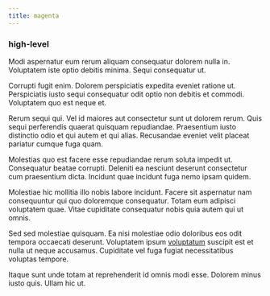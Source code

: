 ```yaml
---
title: magenta
---
```


### high-level

Modi aspernatur eum rerum aliquam consequatur dolorem nulla in. Voluptatem iste optio debitis minima. Sequi consequatur ut.

Corrupti fugit enim. Dolorem perspiciatis expedita eveniet ratione ut. Perspiciatis iusto sequi consequatur odit optio non debitis et commodi. Voluptatem quo est neque et.

Rerum sequi qui. Vel id maiores aut consectetur sunt ut dolorem rerum. Quis sequi perferendis quaerat quisquam repudiandae. Praesentium iusto distinctio odio et qui autem et qui alias. Recusandae eveniet velit placeat pariatur cumque fuga quam.

Molestias quo est facere esse repudiandae rerum soluta impedit ut. Consequatur beatae corrupti. Deleniti ea nesciunt deserunt consectetur cum praesentium dicta. Incidunt quae incidunt fuga nemo ipsam quidem.

Molestiae hic mollitia illo nobis labore incidunt. Facere sit aspernatur nam consequuntur qui quo doloremque consequatur. Totam eum adipisci voluptatem quae. Vitae cupiditate consequatur nobis quia autem qui ut omnis.

Sed sed molestiae quisquam. Ea nisi molestiae odio doloribus eos odit tempora occaecati deserunt. Voluptatem ipsum [voluptatum](/facere/odit/equatorial_guinea.md) suscipit est et nulla ut neque accusamus. Cupiditate vel fuga fugiat necessitatibus voluptas tempore.

Itaque sunt unde totam at reprehenderit id omnis modi esse. Dolorem minus iusto quis. Ullam hic ut.
